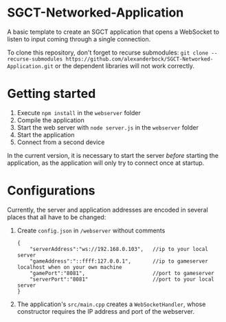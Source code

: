 # SGCT-Networked-Application
A basic template to create an SGCT application that opens a WebSocket to listen to input coming through a single connection.

To clone this repository, don't forget to recurse submodules: `git clone --recurse-submodules https://github.com/alexanderbock/SGCT-Networked-Application.git` or the dependent libraries will not work correctly.

# Getting started
1. Execute `npm install` in the `webserver` folder
2. Compile the application
3. Start the web server with `node server.js` in the `webserver` folder
4. Start the application
5. Connect from a second device

In the current version, it is necessary to start the server *before* starting the application, as the application will only try to connect once at startup.

# Configurations
Currently, the server and application addresses are encoded in several places that all have to be changed:
1. Create `config.json` in `/webserver` without comments

    ```
    {
        "serverAddress":"ws://192.168.0.103",   //ip to your local server
        "gameAddress":"::ffff:127.0.0.1",       //ip to gameserver localhost when on your own machine
        "gamePort":"8081",                      //port to gameserver
        "serverPort":"8081"                     //port to your local server
    } 
    ```

2. The application's `src/main.cpp` creates a `WebSocketHandler`, whose constructor requires the IP address and port of the webserver.